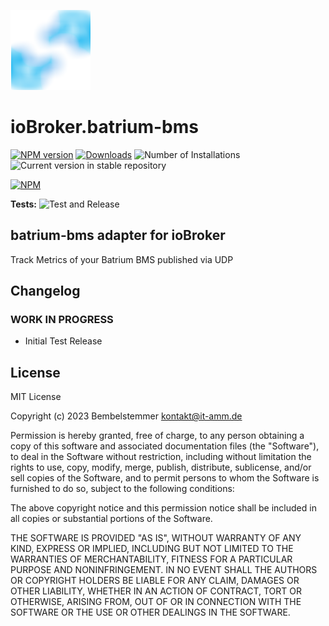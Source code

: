 ![Logo](admin/batrium-bms.png)
# ioBroker.batrium-bms

[![NPM version](https://img.shields.io/npm/v/iobroker.batrium-bms.svg)](https://www.npmjs.com/package/iobroker.batrium-bms)
[![Downloads](https://img.shields.io/npm/dm/iobroker.batrium-bms.svg)](https://www.npmjs.com/package/iobroker.batrium-bms)
![Number of Installations](https://iobroker.live/badges/batrium-bms-installed.svg)
![Current version in stable repository](https://iobroker.live/badges/batrium-bms-stable.svg)

[![NPM](https://nodei.co/npm/iobroker.batrium-bms.png?downloads=true)](https://nodei.co/npm/iobroker.batrium-bms/)

**Tests:** ![Test and Release](https://github.com/bembelstemmer/ioBroker.batrium-bms/workflows/Test%20and%20Release/badge.svg)

## batrium-bms adapter for ioBroker

Track Metrics of your Batrium BMS published via UDP

## Changelog
<!--
    Placeholder for the next version (at the beginning of the line):
    ### **WORK IN PROGRESS**
-->

### **WORK IN PROGRESS**
* Initial Test Release

## License
MIT License

Copyright (c) 2023 Bembelstemmer <kontakt@it-amm.de>

Permission is hereby granted, free of charge, to any person obtaining a copy
of this software and associated documentation files (the "Software"), to deal
in the Software without restriction, including without limitation the rights
to use, copy, modify, merge, publish, distribute, sublicense, and/or sell
copies of the Software, and to permit persons to whom the Software is
furnished to do so, subject to the following conditions:

The above copyright notice and this permission notice shall be included in all
copies or substantial portions of the Software.

THE SOFTWARE IS PROVIDED "AS IS", WITHOUT WARRANTY OF ANY KIND, EXPRESS OR
IMPLIED, INCLUDING BUT NOT LIMITED TO THE WARRANTIES OF MERCHANTABILITY,
FITNESS FOR A PARTICULAR PURPOSE AND NONINFRINGEMENT. IN NO EVENT SHALL THE
AUTHORS OR COPYRIGHT HOLDERS BE LIABLE FOR ANY CLAIM, DAMAGES OR OTHER
LIABILITY, WHETHER IN AN ACTION OF CONTRACT, TORT OR OTHERWISE, ARISING FROM,
OUT OF OR IN CONNECTION WITH THE SOFTWARE OR THE USE OR OTHER DEALINGS IN THE
SOFTWARE.